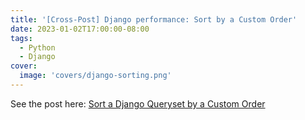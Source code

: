 ```yaml
---
title: '[Cross-Post] Django performance: Sort by a Custom Order'
date: 2023-01-02T17:00:00-08:00
tags:
  - Python
  - Django
cover:
  image: 'covers/django-sorting.png'
---
```


See the post here: [Sort a Django Queryset by a Custom Order](https://www.pixiebrix.com/blog/sort-django-queryset-by-custom-order)
